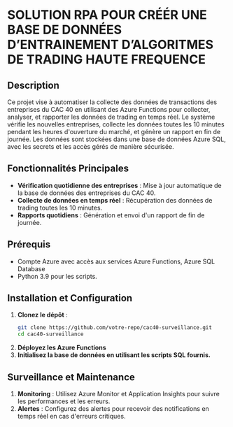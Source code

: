 # SOLUTION RPA POUR CRÉÉR UNE BASE DE DONNÉES D’ENTRAINEMENT D’ALGORITMES DE TRADING HAUTE FREQUENCE

## Description
Ce projet vise à automatiser la collecte des données de transactions des entreprises du CAC 40 en utilisant des Azure Functions pour collecter, analyser, et rapporter les données de trading en temps réel. Le système vérifie les nouvelles entreprises, collecte les données toutes les 10 minutes pendant les heures d'ouverture du marché, et génère un rapport en fin de journée. Les données sont stockées dans une base de données Azure SQL, avec les secrets et les accès gérés de manière sécurisée. 

## Fonctionnalités Principales
- **Vérification quotidienne des entreprises** : Mise à jour automatique de la base de données des entreprises du CAC 40.
- **Collecte de données en temps réel** : Récupération des données de trading toutes les 10 minutes.
- **Rapports quotidiens** : Génération et envoi d'un rapport de fin de journée.

## Prérequis
- Compte Azure avec accès aux services Azure Functions, Azure SQL Database
- Python 3.9 pour les scripts.

## Installation et Configuration
1. **Clonez le dépôt** :
   ```bash
   git clone https://github.com/votre-repo/cac40-surveillance.git
   cd cac40-surveillance
2. **Déployez les Azure Functions**
3. **Initialisez la base de données en utilisant les scripts SQL fournis.**

## Surveillance et Maintenance
1. **Monitoring** : 
   Utilisez Azure Monitor et Application Insights pour suivre les performances et les erreurs.
2. **Alertes** : 
   Configurez des alertes pour recevoir des notifications en temps réel en cas d'erreurs critiques.